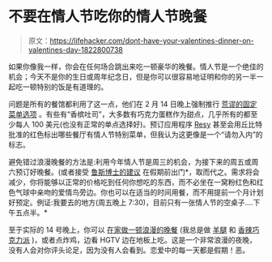 # 不要在情人节吃你的情人节晚餐

> 原文：<https://lifehacker.com/dont-have-your-valentines-dinner-on-valentines-day-1822800738>

如果你像我一样，你会在任何场合跳出来吃一顿豪华的晚餐。情人节是一个绝佳的机会；今天不是你的生日或周年纪念日，但是你可以很容易地证明和你的另一半一起吃一顿特别的饭是有道理的。



问题是所有的餐馆都利用了这一点，他们在 2 月 14 日晚上强制推行 [荒谬的固定菜单选项](https://lifehacker.com/do-you-dine-out-on-valentines-day-and-similar-holidays-1685208746) 。有些有“香槟吐司”，大多数有巧克力蛋糕作为甜点，几乎所有的都至少每人 100 美元(也没有正常的单点选择好)。预订应用程序 [Resy](https://resy.com/) 甚至会用丘比特批准的红色标出哪些餐厅有情人节特别菜单，但我认为这更像是一个“请勿入内”的标志。

避免错过浪漫晚餐的方法是:利用今年情人节是周三的机会，为接下来的周五或周六预订好晚餐。(或者接受 [鲁斯博士的建议](https://twitter.com/askdrruth/status/960998029653311488) 在假期前出门*，取而代之。需求将会减少，你将能够以正常的价格吃到任何你想吃的东西，而不必坐在一窝粉红色和红色气球中亲吻的爱情鸟旁边。你也可以在适当的时间用餐，而不用提前一个月计划好预定。例证:我要去的地方(周五晚上 7:30)，目前只有一张情人节的空桌子....下午五点半。*

至于实际的 14 号晚上，你可以 [在家做一顿浪漫的晚餐](https://lifehacker.com/four-easy-and-romantic-meals-to-impress-your-valentine-1792111248) (我总是做 [羊腿](https://food52.com/recipes/3814-leg-of-lamb-with-garlic-sauce) 和 [香辣巧克力派](http://www.seriouseats.com/recipes/2014/01/four-twenty-blackbirds-green-chili-chocolate.html) )，或者点炸鸡，边看 HGTV 边在地板上吃。这是一个非常浪漫的夜晚，没有人会对你评头论足，因为没有人会看到。恋爱中的每一天都是假期！恶。